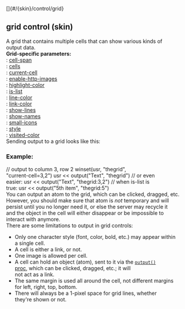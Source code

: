 []{#/{skin}/control/grid}    
## grid control (skin)    
A grid that contains multiple cells that can show various kinds of    
output data.    
**Grid-specific parameters:**    
:   [cell-span](ref/%7Bskin%7D/param/cell-span)    
:   [cells](ref/%7Bskin%7D/param/cells)    
:   [current-cell](ref/%7Bskin%7D/param/current-cell)    
:   [enable-http-images](ref/%7Bskin%7D/param/enable-http-images)    
:   [highlight-color](ref/%7Bskin%7D/param/highlight-color)    
:   [is-list](ref/%7Bskin%7D/param/is-list)    
:   [line-color](ref/%7Bskin%7D/param/line-color)    
:   [link-color](ref/%7Bskin%7D/param/link-color)    
:   [show-lines](ref/%7Bskin%7D/param/show-lines)    
:   [show-names](ref/%7Bskin%7D/param/show-names)    
:   [small-icons](ref/%7Bskin%7D/param/small-icons)    
:   [style](ref/%7Bskin%7D/param/style)    
:   [visited-color](ref/%7Bskin%7D/param/visited-color)    
Sending output to a grid looks like this:    
### Example:    
// output to column 3, row 2 winset(usr, \"thegrid\",    
\"current-cell=3,2\") usr \<\< output(\"Text\", \"thegrid\") // or even    
easier: usr \<\< output(\"Text\", \"thegrid:3,2\") // when is-list is    
true: usr \<\< output(\"5th item\", \"thegrid:5\")    
You can output an atom to the grid, which can be clicked, dragged, etc.    
However, you should make sure that atom is *not* temporary and will    
persist until you no longer need it, or else the server may recycle it    
and the object in the cell will either disappear or be impossible to    
interact with anymore.    
There are some limitations to output in grid controls:    
-   Only one character style (font, color, bold, etc.) may appear within    
    a single cell.    
-   A cell is either a link, or not.    
-   One image is allowed per cell.    
-   A cell can hold an object (atom), sent to it via the [`output()`    
    proc](ref/proc/output), which can be clicked, dragged, etc.; it will    
    not act as a link.    
-   The same margin is used all around the cell, not different margins    
    for left, right, top, bottom.    
-   There will always be a 1-pixel space for grid lines, whether    
    they\'re shown or not.  